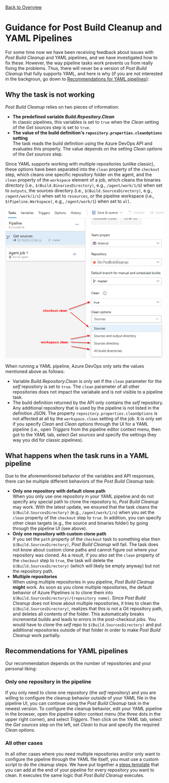 [Back to Overview](./overview.md)

# Guidance for Post Build Cleanup and YAML Pipelines
For some time now we have been receiving feedback about issues with *Post Build Cleanup* and YAML pipelines, and we have investigated how to fix these. However, the way pipeline tasks work prevents us from really fixing the problems. Thus, there will never be a version of *Post Build Cleanup* that fully supports YAML, and here is why (if you are not interested in the backgroun, go down to [Recommendations for YAML pipelines](#recommendations-for-yaml-pipelines)):

## Why the task is not working
*Post Build Cleanup* relies on two pieces of information:
- **The predefined variable *Build.Repository.Clean***  
  In classic pipelines, this variables is set to `true` when the *Clean* setting of the *Get sources* step is set to `true`.
- **The value of the build definition's `repository.properties.cleanOptions` setting**  
  The task reads the build definition using the Azure DevOps API and evaluates this property. The value depends on the setting *Clean options* of the *Get sources* step.

Since YAML supports working with multiple repositories (unlike classic), these options have been separated into the `clean` property of the `checkout` step, which cleans one specific repository folder on the agent, and the `clean` property of the `workspace` element of a job, which cleans the binaries directory (i.e., `$(Build.BinariesDirectory)`, e.g., `/agent/work/1/b`) when set to `outputs`, the sources directory (i.e., `$(Build.SourcesDirectory)`, e.g., `/agent/work/1/s`) when set to `resources`, or the pipeline workspace (i.e., `$(Pipeline.Workspace)`, e.g., `/agent/work/1`) when set to `all`.

![Clean Settings in Classic Pipelines](../assets/CleanOptions.png)

When running a YAML pipeline, Azure DevOps only sets the values mentioned above as follows:

- Variable *Build.Repository.Clean* is only set if the `clean` parameter for the *self* repository is set to `true`. The `clean` parameter of all other repositories does not impact the variabale and is not visible to a pipeline task.
- The build definition returned by the API only contains the *self* repository. Any additional repository that is used by the pipeline is not listed in the definition JSON. The property `repository.properties.cleanOptions` is not affected at all by the `workspace.clean` setting of the job. It is only set if you specify *Clean* and *Clean options* through the UI for a YAML pipeline (i.e., open *Triggers* from the pipeline editor context menu, then got to the *YAML* tab, select *Get sources* and specify the settings they way you did for classic pipelines).

## What happens when the task runs in a YAML pipeline
Due to the aforementioned behavior of the variables and API responses, there can be multiple different behaviors of the *Post Build Cleanup* task:

- **Only one repository with default clone path**  
  When you only use one repository in your YAML pipeline and do not specify any special path to clone the repository to, *Post Build Cleanup* may work. With the latest update, we ensured that the task cleans the `$(Build.SourcesDirectory)` (e.g., `/agent/work/1/s`) when you set the `clean` property of the `checkout` step to `true`. In addition, you can specify other clean targets (e.g., the source and binaries folder) by going through the pipeline UI (see above).
- **Only one repository with custom clone path**  
  If you set the `path` property of the `checkout` task to something else then `$(Build.SourcesDirectory)`, *Post Build Cleanup* will fail. The task does not know about custom clone paths and cannot figure out where your repository was cloned. As a result, if you also set the `clean` property of the `checkout` step to `true`, the task will delete the `$(Build.SourcesDirectory)` (which will likely be empty anyway) but not the repository path.
- **Multiple repositories**  
  When using multiple repositories in you pipeline, *Post Build Cleanup* **might** work. As soon as you clone multiple repositories, the default behavior of Azure Pipelines is to clone them into `$(Build.SourcesDirectory)/{repository name}`. Since *Post Build Cleanup* does not know about multiple repositories, it tries to clean the `$(Build.SourcesDirectory)`, realizes that this is not a Git repository path, and deletes all contents of the folder. This automatically breaks incremental builds and leads to errors in the post-checkout jobs. You would have to clone the *self* repo to `$(Build.SourcesDirectory)` and put additional repositories outside of that folder in order to make *Post Build Cleanup* work partially.

## Recommendations for YAML pipelines
Our recommendation depends on the number of repositories and your personal liking:

### Only one repository in the pipeline
If you only need to clone one repository (the *self* repository) and you are willing to configure the cleanup behavior outside of your YAML file in the pipeline UI, you can continue using the *Post Build Cleanup* task in the newest version. To configure the cleanup behavior, edit your YAML pipeline in the browser, open the pipeline editor context menu (the three dots in the upper right corner), and select *Triggers*. Then click on the *YAML* tab, select the *Get sources* step on the left, set *Clean* to *true* and specify the required *Clean options*.

### All other cases
In all other cases where you need multiple repositories and/or only want to configure the pipeline through the YAML file itself, you must use a custom script to do the cleanup steps. We have put together a [steps template](./cleanupRepository.yml) that you can add at the end of your pipeline for every repository you want to clean. It executes the same logic that *Post Build Cleanup* executes.